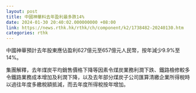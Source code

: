 ```yaml
---
layout: post
title: 中國神華料去年盈利最多跌14%
date: 2024-01-30 20:40:02.000000000 +08:00
link: https://news.rthk.hk/rthk/ch/component/k2/1738482-20240130.htm
categories: rthk
---
```


中國神華預計去年股東應佔盈利627億元至657億元人民幣，按年減少9.9%至14%。

集團解釋，去年煤炭平均銷售價格下降等因素令煤炭業務利潤下跌、鐵路檢修較多令鐵路業務成本增加及利潤下降，以及去年部分煤炭子公司匯算清繳企業所得稅時以過往年度多繳稅額抵減，而去年度所得稅按年增加。
